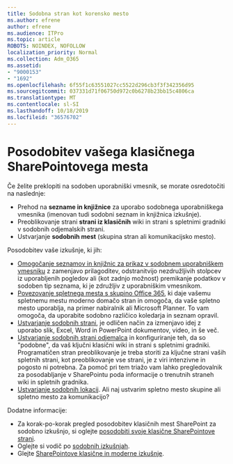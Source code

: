```yaml
---
title: Sodobna stran kot korensko mesto
ms.author: efrene
author: efrene
ms.audience: ITPro
ms.topic: article
ROBOTS: NOINDEX, NOFOLLOW
localization_priority: Normal
ms.collection: Adm_O365
ms.assetid:
- "9000153"
- "1692"
ms.openlocfilehash: 6f55f1c63551027cc5522d296cb3f3f342356d95
ms.sourcegitcommit: 037331d71f06750d972c0b6278b23bb15c4806ca
ms.translationtype: MT
ms.contentlocale: sl-SI
ms.lasthandoff: 10/18/2019
ms.locfileid: "36576702"
---
```

# <a name="modernize-your-classic-sharepoint-site"></a>Posodobitev vašega klasičnega SharePointovega mesta

Če želite preklopiti na sodoben uporabniški vmesnik, se morate osredotočiti na naslednje:

- Prehod na **sezname in knjižnice** za uporabo sodobnega uporabniškega vmesnika (imenovan tudi sodobni seznam in knjižnica izkušnje).
- Preoblikovanje strani **strani iz klasičnih** wiki in strani s spletnimi gradniki v sodobnih odjemalskih strani.
- Ustvarjanje **sodobnih mest** (skupina stran ali komunikacijsko mesto).

Posodobitev vaše izkušnje, ki jih:
- [Omogočanje seznamov in knjižnic za prikaz v sodobnem uporabniškem vmesniku](https://docs.microsoft.com/sharepoint/dev/transform/modernize-userinterface-lists-and-libraries) z zamenjavo prilagoditev, odstranitvijo nezdružljivih stolpcev iz uporabljenih pogledov ali (kot zadnjo možnost) premikanje podatkov v sodoben tip seznama, ki je združljiv z uporabniškim vmesnikom.
- [Povezovanje spletnega mesta s skupino Office 365](https://docs.microsoft.com/sharepoint/dev/transform/modernize-connect-to-office365-group), ki daje vašemu spletnemu mestu moderno domačo stran in omogoča, da vaše spletno mesto uporablja, na primer nabiralnik ali Microsoft Planner. To vam omogoča, da uporabite sodobno različico koledarja in seznam opravil.
- [Ustvarjanje sodobnih strani](https://support.office.com/article/create-and-use-modern-pages-on-a-sharepoint-site-b3d46deb-27a6-4b1e-87b8-df851e503dec), je odličen način za izmenjavo idej z uporabo slik, Excel, Word in PowerPoint dokumentov, video, in še več.
- [Ustvarjanje sodobnih strani odjemalca](https://docs.microsoft.com/sharepoint/dev/transform/modernize-userinterface-site-pages) in konfiguriranje teh, da so "podobne", da vaš ključni klasični wiki in strani s spletnimi gradniki. Programatičen stran preoblikovanje je treba storiti za ključne strani vaših spletnih strani, kot preoblikovanje vse strani, je z viri intenzivne in pogosto ni potrebna. Za pomoč pri tem triažo vam lahko pregledovalnik za posodabljanje v SharePointu poda informacije o trenutnih straneh wiki in spletnih gradnika.
- [Ustvarjanje sodobnih lokacij](https://support.office.com/article/create-a-team-site-in-sharepoint-ef10c1e7-15f3-42a3-98aa-b5972711777d). Ali naj ustvarim spletno mesto skupine ali spletno mesto za komunikacijo?

Dodatne informacije: 
- Za korak-po-korak pregled posodobitev klasičnih mest SharePoint za sodobno izkušnjo, si oglejte [posodobiti svoje klasične SharePointove strani](https://docs.microsoft.com/sharepoint/dev/transform/modernize-classic-sites).
- Oglejte si vodič po [sodobnih izkušnjah](https://docs.microsoft.com/sharepoint/guide-to-sharepoint-modern-experience).
- Glejte [SharePointove klasične in moderne izkušnje](https://support.office.com/article/sharepoint-classic-and-modern-experiences-5725c103-505d-4a6e-9350-300d3ec7d73f). 





